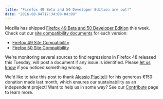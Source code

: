 ```yaml
---
title: "Firefox 49 Beta and 50 Developer Edition are out!"
date: "2016-08-04T17:34:00-04:00"
---
```

Mozilla has shipped [Firefox 49 Beta and 50 Developer Edition](https://www.mozilla.org/firefox/channel/) this week. Check out our [site compatibility documents](https://www.fxsitecompat.dev/en-CA/docs/) for each version:

* [Firefox 49 Site Compatibility](https://www.fxsitecompat.dev/en-CA/versions/49/)
* [Firefox 50 Site Compatibility](https://www.fxsitecompat.dev/en-CA/versions/50/)

We're monitoring several sources to find regressions in Firefox 48 released this Tuesday, will post a document if any issue is identified. Please [let us know](https://www.fxsitecompat.dev/en-CA/contribute/) if you noticed something wrong.

We'd like to take this post to thank [Alessio Placitelli](https://twitter.com/dexterp37) for his generous €150 donation made last month, which ensures our sustainability as an independent project! Want to help us in some way? See our [Contribute](https://www.fxsitecompat.dev/en-CA/contribute/) page to learn more.
